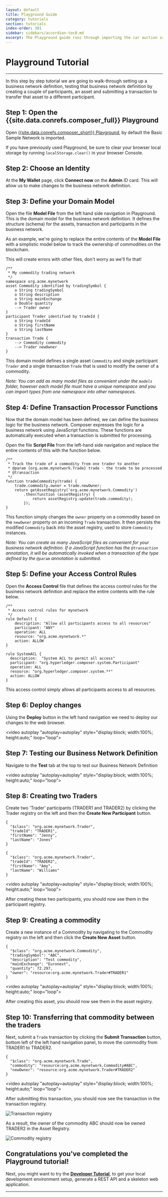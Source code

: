 ```yaml
---
layout: default
title: Playground Guide
category: tutorials
section: tutorials
index-order: 301
sidebar: sidebars/accordion-toc0.md
excerpt: The Playground guide runs through importing the car auction sample business network. In this guide, you'll create participants, assets, and transactions; set up and run the auction, and verify that the transactions worked correctly. If you want to run the playground guide locally [**install the Playground locally**](../installing/using-playground-locally.html) first, then use the playground guide.
---
```


# Playground Tutorial

---

In this step by step tutorial we are going to walk-through setting up a business network definition, testing that business network definition by creating a couple of participants, an asset and submitting a transaction to transfer that asset to a different participant.

## Step 1: Open the {{site.data.conrefs.composer_full}} Playground


Open <a href="http://composer-playground.mybluemix.net" target="blank">{{site.data.conrefs.composer_short}} Playground</a>, by default the Basic Sample Network is imported.

If you have previously used Playground, be sure to clear your browser local storage by running `localStorage.clear()` in your browser Console.

## Step 2: Choose an Identity

At the **My Wallet** page, click **Connect now** on the **Admin** ID card. This will allow us to make changes to the business network definition.

## Step 3: Define your Domain Model

Open the file **Model File** from the left hand side navigation in Playground. This is the domain model for the business network definition. It defines the structure (schema) for the assets, transaction and participants in the business network.

As an example, we're going to replace the entire contents of the **Model File** with a simplistic model below to track the ownership of commodities on the blockchain.

This will create errors with other files, don't worry as we'll fix that!

```
/**
 * My commodity trading network
 */
namespace org.acme.mynetwork
asset Commodity identified by tradingSymbol {
    o String tradingSymbol
    o String description
    o String mainExchange
    o Double quantity
    --> Trader owner
}
participant Trader identified by tradeId {
    o String tradeId
    o String firstName
    o String lastName
}
transaction Trade {
    --> Commodity commodity
    --> Trader newOwner
}
```

This domain model defines a single asset `Commodity` and single participant `Trader` and a single transaction `Trade` that is used to modify the owner of a commodity.

_Note: You can add as many model files as convenient under the `models` folder, however each model file must have a unique namespace and you can import types from one namespace into other namespaces._

## Step 4: Define Transaction Processor Functions

Now that the domain model has been defined, we can define the business logic for the business network. Composer expresses the logic for a business network using JavaScript functions. These functions are automatically executed when a transaction is submitted for processing.

Open the file **Script File** from the left-hand side navigation and replace the entire contents of this with the function below.

```
/**
 * Track the trade of a commodity from one trader to another
 * @param {org.acme.mynetwork.Trade} trade - the trade to be processed
 * @transaction
 */
function tradeCommodity(trade) {
    trade.commodity.owner = trade.newOwner;
    return getAssetRegistry('org.acme.mynetwork.Commodity')
        .then(function (assetRegistry) {
            return assetRegistry.update(trade.commodity);
        });
}
```

This function simply changes the `owner` property on a commodity based on the `newOwner` property on an incoming `Trade` transaction. It then persists the modified `Commodity` back into the asset registry, used to store `Commodity` instances.

_Note: You can create as many JavaScript files as convenient for your business network definition. If a JavaScript function has the `@transaction` annotation, it will be automatically invoked when a transaction of the type defined by the `@param` annotation is submitted._

## Step 5: Define your Access Control Rules

Open the **Access Control** file that defines the access control rules for the business network definition and replace the entire contents with the rule below.

```
/**
 * Access control rules for mynetwork
 */
rule Default {
    description: "Allow all participants access to all resources"
    participant: "ANY"
    operation: ALL
    resource: "org.acme.mynetwork.*"
    action: ALLOW
}

rule SystemACL {
  description:  "System ACL to permit all access"
  participant: "org.hyperledger.composer.system.Participant"
  operation: ALL
  resource: "org.hyperledger.composer.system.**"
  action: ALLOW
}
```

This access control simply allows all participants access to all resources.

## Step 6: Deploy changes

Using the **Deploy** button in the left hand navigation we need to deploy our changes to the web browser.

<video autoplay "autoplay=autoplay" style="display:block; width:100%; height:auto;" loop="loop">
<source src="{{ site.baseurl }}/assets/img/tutorials/playground/deploy_updates_render.mp4" type="video/mp4" />
</video>

## Step 7: Testing our Business Network Definition

Navigate to the **Test** tab at the top to test our Business Network Definition

<video autoplay "autoplay=autoplay" style="display:block; width:100%; height:auto;" loop="loop">
<source src="{{ site.baseurl }}/assets/img/tutorials/playground/test_tab_render.mp4" type="video/mp4" />
</video>

## Step 8: Creating two Traders

Create two 'Trader' participants (TRADER1 and TRADER2) by clicking the Trader registry on the left and then the **Create New Participant** button.

```
{
  "$class": "org.acme.mynetwork.Trader",
  "tradeId": "TRADER1",
  "firstName": "Jenny",
  "lastName": "Jones"
}
```

```
{
  "$class": "org.acme.mynetwork.Trader",
  "tradeId": "TRADER2",
  "firstName": "Amy",
  "lastName": "Williams"
}
```

<video autoplay "autoplay=autoplay" style="display:block; width:100%; height:auto;" loop="loop">
<source src="{{ site.baseurl }}/assets/img/tutorials/playground/create_new_participant_render.mp4" type="video/mp4" />
</video>

After creating these two participants, you should now see them in the participant registry.

## Step 9: Creating a commodity

Create a new instance of a Commodity by navigating to the Commodity registry on the left and then click the **Create New Asset** button.

```
{
  "$class": "org.acme.mynetwork.Commodity",
  "tradingSymbol": "ABC",
  "description": "Test commodity",
  "mainExchange": "Euronext",
  "quantity": 72.297,
  "owner": "resource:org.acme.mynetwork.Trader#TRADER1"
}
```

<video autoplay "autoplay=autoplay" style="display:block; width:100%; height:auto;" loop="loop">
<source src="{{ site.baseurl }}/assets/img/tutorials/playground/create_new_asset_render.mp4" type="video/mp4" />
</video>

After creating this asset, you should now see them in the asset registry.

## Step 10: Transferring that commodity between the traders

Next, submit a `Trade` transaction by clicking the **Submit Transaction** button, bottom left of the left hand navigation panel, to move the commodity from TRADER1 to TRADER2.

```
{
  "$class": "org.acme.mynetwork.Trade",
  "commodity": "resource:org.acme.mynetwork.Commodity#ABC",
  "newOwner": "resource:org.acme.mynetwork.Trader#TRADER2"
}
```

<video autoplay "autoplay=autoplay" style="display:block; width:100%; height:auto;" loop="loop">
<source src="{{ site.baseurl }}/assets/img/tutorials/playground/submit_transaction_render.mp4" type="video/mp4" />
</video>

After submitting this transaction, you should now see the transaction in the transaction registry.

![Transaction registry](../assets/img/tutorials/developer/tx_registry.png)

As a result, the owner of the commodity ABC should now be owned TRADER2 in the Asset Registry.

![Commodity registry](../assets/img/tutorials/developer/commodity_registry_after.png)

<!-- ## Recap!

We defined the business network definition in the **Model File**, **Script File**, **Access Controls**, tested that business network definition by creating a couple of participants `TRADER1` `TRADER2`, an asset `ABC` and submitting a transaction  `Trade` to transfer that asset to a different participant. -->

## Congratulations you've completed the Playground tutorial!

Next, you might want to try the [**Developer Tutorial**](../tutorials/developer-guide.html), to get your local development environment setup, generate a REST API and a skeleton web application.

---
